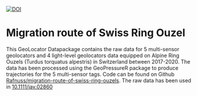 [![DOI](https://zenodo.org/badge/DOI/10.5281/zenodo.14191023.svg)](https://doi.org/10.5281/zenodo.14191023)

# Migration route of Swiss Ring Ouzel

This GeoLocator Datapackage contains the raw data for 5 multi-sensor geolocators and 4 light-level geolocators data equipped on Alpine Ring Ouzels (Turdus torquatus alpestris) in Switzerland between 2017-2020. The data has been processed using the GeoPressureR package to produce trajectories for the 5 multi-sensor tags. Code can be found on Github [Rafnuss/migration-route-of-swiss-ring-ouzels](https://github.com/Rafnuss/migration-route-of-swiss-ring-ouzels). The raw data has been used in [10.1111/jav.02860](https://doi.org/10.1111/jav.02860)
